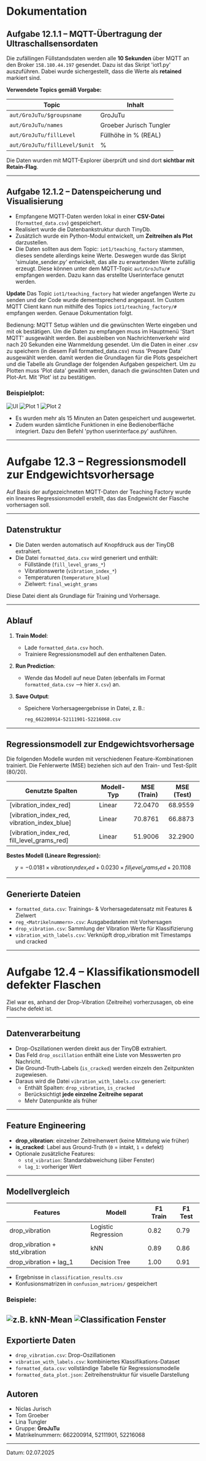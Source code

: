 # Dokumentation

## Aufgabe 12.1.1 – MQTT-Übertragung der Ultraschallsensordaten

Die zufällingen Füllstandsdaten werden alle **10 Sekunden** über MQTT an den Broker `158.180.44.197` gesendet. Dazu ist das Skript 'iot1.py' auszuführen.
Dabei wurde sichergestellt, dass die Werte als **retained** markiert sind.

**Verwendete Topics gemäß Vorgabe:**

|         Topic                 |         Inhalt          |
|-------------------------------|-------------------------|
| `aut/GroJuTu/$groupsname`     | GroJuTu                 |
| `aut/GroJuTu/names`           | Groeber Jurisch Tungler |
| `aut/GroJuTu/fillLevel`       | Füllhöhe in % (REAL)    |
| `aut/GroJuTu/fillLevel/$unit` | %                       |

Die Daten wurden mit MQTT-Explorer überprüft und sind dort **sichtbar mit Retain-Flag**.

---

## Aufgabe 12.1.2 – Datenspeicherung und Visualisierung

- Empfangene MQTT-Daten werden lokal in einer **CSV-Datei** (`formatted_data.csv`) gespeichert.
- Realisiert wurde die Datenbankstruktur durch TinyDb.
- Zusätzlich wurde ein Python-Modul entwickelt, um **Zeitreihen als Plot** darzustellen.
- Die Daten sollten aus dem Topic: `iot1/teaching_factory` stammen, dieses sendete allerdings keine Werte. Deswegen wurde das Skript 'simulate_sender.py' entwickelt, das alle zu erwartenden Werte zufällig erzeugt. Diese können unter dem MQTT-Topic `aut/GroJuTu/#` empfangen werden. Dazu kann das erstellte Userinterface genutzt werden.

**Update** Das Topic `iot1/teaching_factory` hat wieder angefangen Werte zu senden und der Code wurde dementsprechend angepasst. Im Custom MQTT Client kann nun mithilfe des Topics `iot1/teaching_factory/#` empfangen werden. Genaue Dokumentation folgt.

Bedienung: MQTT Setup wählen und die gewünschten Werte eingeben und mit ok bestätigen. Um die Daten zu empfangen muss im Hauptmenü 'Start MQTT' ausgewählt werden. Bei ausbleiben von Nachrichtenverkehr wird nach 20 Sekunden eine Warnmeldung gesendet. Um die Daten in einer .csv zu speichern (in diesem Fall formatted_data.csv) muss 'Prepare Data' ausgewählt werden. damit werden die Grundlagen für die Plots gespeichert und die Tabelle als Grundlage der folgenden Aufgaben gespeichert. Um zu Plotten muss 'Plot data' gewählt werden, danach die gwünschten Daten und Plot-Art. Mit 'Plot' ist zu bestätigen.

### Beispielplot:
![UI](pictures/ui.png)
![Plot 1](pictures/plot1.png)
![Plot 2](pictures/plot2.png)

- Es wurden mehr als 15 Minuten an Daten gespeichert und ausgewertet.
- Zudem wurden sämtliche Funktionen in eine Bedienoberfläche integriert. Dazu den Befehl 'python userinterface.py' ausführen.


---

# Aufgabe 12.3 – Regressionsmodell zur Endgewichtsvorhersage

Auf Basis der aufgezeichneten MQTT-Daten der Teaching Factory wurde ein lineares Regressionsmodell erstellt, das das Endgewicht der Flasche vorhersagen soll.

---

## Datenstruktur

- Die Daten werden automatisch auf Knopfdruck aus der TinyDB extrahiert.
- Die Datei `formatted_data.csv` wird generiert und enthält:
  - Füllstände (`fill_level_grams_*`)
  - Vibrationswerte (`vibration_index_*`)
  - Temperaturen (`temperature_blue`)
  - Zielwert: `final_weight_grams`

Diese Datei dient als Grundlage für Training und Vorhersage.

---

## Ablauf

1. **Train Model**:
   - Lade `formatted_data.csv` hoch.
   - Trainiere Regressionsmodell auf den enthaltenen Daten.

2. **Run Prediction**:
   - Wende das Modell auf neue Daten (ebenfalls im Format `formatted_data.csv` --> hier `X.csv`) an.

3. **Save Output**:
   - Speichere Vorhersageergebnisse in Datei, z. B.:
     ```bash
     reg_662200914-52111901-52216068.csv
     ```

---

## Regressionsmodell zur Endgewichtsvorhersage

Die folgenden Modelle wurden mit verschiedenen Feature-Kombinationen trainiert. Die Fehlerwerte (MSE) beziehen sich auf den Train- und Test-Split (80/20).

| Genutzte Spalten                             | Modell-Typ | MSE (Train) | MSE (Test) |
|----------------------------------------------|------------|-------------|------------|
| [vibration_index_red]                        | Linear     | 72.0470     | 68.9559    |
| [vibration_index_red, vibration_index_blue]  | Linear     | 70.8761     | 66.8873    |
| [vibration_index_red, fill_level_grams_red]  | Linear     | 51.9006     | 32.2900    |

**Bestes Modell (Lineare Regression):**

```math
y = -0.0181 × vibration_index_red + 0.0230 × fill_level_grams_red + 20.1108
```
---

## Generierte Dateien

- `formatted_data.csv`: Trainings- & Vorhersagedatensatz mit Features & Zielwert
- `reg_<Matrikelnummern>.csv`: Ausgabedateien mit Vorhersagen
- `drop_vibration.csv`: Sammlung der Vibration Werte für Klassifizierung
- `vibration_with_labels.csv`: Verknüpft drop_vibration mit Timestamps und cracked

---


# Aufgabe 12.4 – Klassifikationsmodell defekter Flaschen

Ziel war es, anhand der Drop-Vibration (Zeitreihe) vorherzusagen, ob eine Flasche defekt ist.

---

## Datenverarbeitung

- Drop-Oszillationen werden direkt aus der TinyDB extrahiert.
- Das Feld `drop_oscillation` enthält eine Liste von Messwerten pro Nachricht.
- Die Ground-Truth-Labels (`is_cracked`) werden einzeln den Zeitpunkten zugewiesen.
- Daraus wird die Datei `vibration_with_labels.csv` generiert:
  - Enthält Spalten: `drop_vibration`, `is_cracked`
  - Berücksichtigt **jede einzelne Zeitreihe separat**
  - Mehr Datenpunkte als früher

---

## Feature Engineering

- **drop_vibration**: einzelner Zeitreihenwert (keine Mittelung wie früher)
- **is_cracked**: Label aus Ground-Truth (`0` = intakt, `1` = defekt)
- Optionale zusätzliche Features:
  - `std_vibration`: Standardabweichung (über Fenster)
  - `lag_1`: vorheriger Wert

---

## Modellvergleich

| Features                         | Modell              | F1 Train | F1 Test |
|----------------------------------|---------------------|----------|---------|
| drop_vibration                   | Logistic Regression |   0.82   |   0.79  |
| drop_vibration + std_vibration   | kNN                 |   0.89   |   0.86  |
| drop_vibration + lag_1           | Decision Tree       |   1.00   |   0.91  |

- Ergebnisse in `classification_results.csv`
- Konfusionsmatrizen in `confusion_matrices/` gespeichert


### Beispiele:
![z.B. kNN-Mean](confusion_matrices/cm_kNN_mean.png)
![Classification Fenster](pictures/classification.png)
---

## Exportierte Daten

- `drop_vibration.csv`: Drop-Oszillationen
- `vibration_with_labels.csv`: kombiniertes Klassifikations-Dataset
- `formatted_data.csv`: vollständige Tabelle für Regressionsmodelle
- `formatted_data_plot.json`: Zeitreihenstruktur für visuelle Darstellung


## Autoren

- Niclas Jurisch
- Tom Groeber
- Lina Tungler
- Gruppe: **GroJuTu**
- Matrikelnummern: 662200914, 52111901, 52216068

---

Datum: 02.07.2025